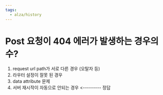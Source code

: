 ```yaml
---
tags:
  - alza/history
---
```

# Post 요청이 404 에러가 발생하는 경우의 수?

1. request url path가 서로 다른 경우 (오탈자 등)
2. 라우터 설정이 잘못 된 경우
3. data attribute 문제
4. 서버 재시작이 자동으로 안되는 경우 <--------- 정답
